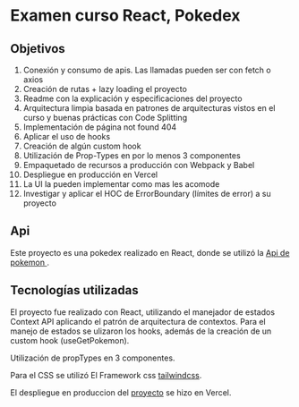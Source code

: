 # Examen curso React, Pokedex

## Objetivos

1. Conexión y consumo de apis. Las llamadas pueden ser con fetch o axios
2. Creación de rutas + lazy loading el proyecto
3. Readme con la explicación y especificaciones del proyecto
4. Arquitectura limpia basada en patrones de arquitecturas vistos en el curso y buenas prácticas con Code Splitting
5. Implementación de página not found 404
6. Aplicar el uso de hooks
7. Creación de algún custom hook
8. Utilización de Prop-Types en por lo menos 3 componentes
9. Empaquetado de recursos a producción con Webpack y Babel
10. Despliegue en producción en Vercel
11. La UI la pueden implementar como mas les acomode
12. Investigar y aplicar el HOC de ErrorBoundary (límites de error) a su proyecto

## Api

Este proyecto es una pokedex realizado en React, donde se utilizó la [Api de pokemon ](https://pokeapi.co/).

## Tecnologías utilizadas

El proyecto fue realizado con React, utilizando el manejador de estados Context API aplicando el patrón de arquitectura de contextos. Para el manejo de estados se ulizaron los hooks, además de la creación de un custom hook (useGetPokemon).

Utilización de propTypes en 3 componentes.

Para el CSS se utilizó El Framework css [tailwindcss](https://tailwindcss.com/).

El despliegue en produccion del [proyecto](https://examen-curso-react.vercel.app/) se hizo en Vercel.
